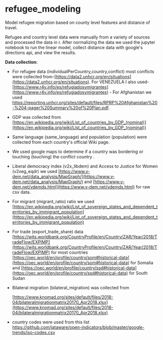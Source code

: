 # refugee_modeling
Model refugee migration based on county level features and distance of travel.

Refugee and country level data were manually from a variety of sources and processed the data in r. After normalizing the data we used the jupyter notebook to run the linear model, collect distance data with google's directions api, and view the results.

**Data collection:**

 - For refugee data (individualPerCountry,country,conflict) most conflicts were collected from-[https://data2.unhcr.org/en/situations](https://data2.unhcr.org/en/situations).
   For VENEZUELA I also used- 
   [https://www.r4v.info/es/refugiadosymigrantes](https://www.r4v.info/es/refugiadosymigrantes) - For Afghanistan we used https://reporting.unhcr.org/sites/default/files/RPRP%20Afghanistan%20-%204-pager%20Summary%20of%20Plan.pdf. 
  
  
 - GDP was collected from [https://en.wikipedia.org/wiki/List_of_countries_by_GDP_(nominal)](https://en.wikipedia.org/wiki/List_of_countries_by_GDP_(nominal))
   
 - Same language (same_language) and population (population) were collected from each country's official Wiki page.
   
 - We used google maps to determine if a country was bordering or touching (touching) the conflict country .
   
 - Liberal democracy index (v2x_libdem) and Access to Justice for Women (v2xeg_eqdr) we used
   [https://www.v-dem.net/data_analysis/MapGraph/](https://www.v-dem.net/data_analysis/MapGraph/)
   and 
   [https://www.v-dem.net/vdemds.html](https://www.v-dem.net/vdemds.html)
   for raw csv data.
   
 - For migrant (migrant_ratio) ratio we used  [https://en.wikipedia.org/wiki/List_of_sovereign_states_and_dependent_territories_by_immigrant_population](https://en.wikipedia.org/wiki/List_of_sovereign_states_and_dependent_territories_by_immigrant_population)
   
 - For trade (export_trade_share) data   [https://wits.worldbank.org/CountryProfile/en/Country/ZAR/Year/2018/TradeFlow/EXPIMP](https://wits.worldbank.org/CountryProfile/en/Country/ZAR/Year/2018/TradeFlow/EXPIMP)
   for most countries 
   [https://oec.world/en/profile/country/som#historical-data](https://oec.world/en/profile/country/som#historical-data)
   for Somalia and 
   [https://oec.world/en/profile/country/ssd#historical-data](https://oec.world/en/profile/country/ssd#historical-data)
   for South Sudan
   
 - Bilateral migration (bilateral_migration) was collected from

   [https://www.knomad.org/sites/default/files/2018-04/bilateralmigrationmatrix20170_Apr2018.xlsx](https://www.knomad.org/sites/default/files/2018-04/bilateralmigrationmatrix20170_Apr2018.xlsx)
   
 - country codes were used from this list https://github.com/jataware/open-indicators/blob/master/google-trends/iso-codes.csv

